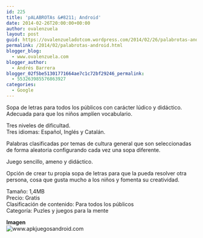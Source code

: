 ```yaml
---
id: 225
title: 'pALABROTAs &#8211; Android'
date: 2014-02-26T20:00:00+00:00
author: ovalenzuela
layout: post
guid: https://ovalenzueladotcom.wordpress.com/2014/02/26/palabrotas-android
permalink: /2014/02/palabrotas-android.html
blogger_blog:
  - www.ovalenzuela.com
blogger_author:
  - Andrés Barrera
blogger_02f5be51301771664ae7c1c72bf29246_permalink:
  - 553263985576863927
categories:
  - Google
---
```

Sopa de letras para todos los públicos con carácter lúdico y didáctico. Adecuada para que los niños amplíen vocabulario.

Tres niveles de dificultad.  
Tres idiomas: Español, Inglés y Catalán.

Palabras clasificadas por temas de cultura general que son seleccionadas de forma aleatoria configurando cada vez una sopa diferente.

Juego sencillo, ameno y didáctico.

Opción de crear tu propia sopa de letras para que la pueda resolver otra persona, cosa que gusta mucho a los niños y fomenta su creatividad.

Tamaño: 1,4MB  
Precio: Gratis  
Clasificación de contenido: Para todos los públicos  
Categoría: Puzles y juegos para la mente

**Imagen**  
![](http://www.apkjuegosandroid.com/images/pALABROTAs1.png "www.apkjuegosandroid.com")